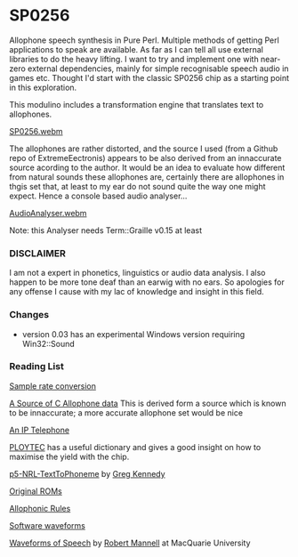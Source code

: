 # SP0256
Allophone speech synthesis in Pure Perl. Multiple methods of getting Perl applications to speak are available.  As far as I can tell all use external libraries to do the heavy lifting. I want to try and implement one with near-zero external dependencies, mainly for simple recognisable speech audio in games etc. Thought I'd start with the classic SP0256 chip as a starting point in this exploration. 

This modulino includes a transformation engine that translates text to allophones.  

[SP0256.webm](https://user-images.githubusercontent.com/34284663/199564715-6f7166c4-04fb-4ff9-876b-60613887959c.webm)

The allophones are rather distorted, and the source I used (from a Github repo of ExtremeEectronis) appears to be also derived from an innaccurate source acording to the author.  It would be an idea to evaluate how different from natural sounds these allophones are, certainly there are allophones in thgis set that, at least to my ear do not sound quite the way one might expect.  Hence a console based audio analyser...

[AudioAnalyser.webm](https://user-images.githubusercontent.com/34284663/200185500-67eed845-cce0-4195-b6c1-81937a972edf.webm)

Note: this Analyser needs Term::Graille v0.15 at least

### DISCLAIMER

I am not a expert in phonetics, linguistics or audio data analysis.  I also happen to be more tone deaf than an earwig with no ears.  So apologies for any offense I cause with my lac of knowledge and insight in this field.

### Changes 

* version 0.03 has an experimental Windows version requiring Win32::Sound 

### Reading List
[Sample rate conversion](https://www.psaudio.com/copper/article/sample-rate-conversion/)

[A Source of C  Allophone data](https://github.com/ExtremeElectronics/SP0256-AL2-Pico-Emulation-Detail)  This is derived form a source which is known to be innaccurate;  a more accurate allophone set would be nice

[An IP Telephone](https://www.foo.be/docs/tpj/issues/vol5_3/tpj0503-0002.html)

[PLOYTEC](https://www.ploytec.com/pl2/pl02_56_release_notes.pdf) has a useful dictionary and gives a good insight on how to maximise the yield with the chip.

[p5-NRL-TextToPhoneme](https://github.com/greg-kennedy/p5-NRL-TextToPhoneme) by [Greg Kennedy](https://greg-kennedy.com/) 

[Original ROMs](https://k1.spdns.de/Vintage/Sinclair/82/Peripherals/Currah%20uSpeech/Technical%20Information/)

[Allophonic Rules](https://youtu.be/vaRTzIoEp9k)

[Software waveforms](https://swphonetics.com/praat/tutorials/understanding-waveforms/speech-waveforms)

[Waveforms of Speech](https://www.mq.edu.au/about/about-the-university/our-faculties/medicine-and-health-sciences/departments-and-centres/department-of-linguistics/our-research/phonetics-and-phonology/speech/acoustics/speech-waveforms/the-waveforms-of-speech) by [Robert Mannell](https://www.researchgate.net/profile/Robert-Mannell-2) at MacQuarie University

